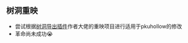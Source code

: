 ## 树洞重映
* 尝试根据[树洞导出插件](https://greasyfork.org/zh-CN/scripts/465805-pku-hole-export-tool)作者大佬的重映项目进行适用于pkuhollow的修改
* 革命尚未成功😭
